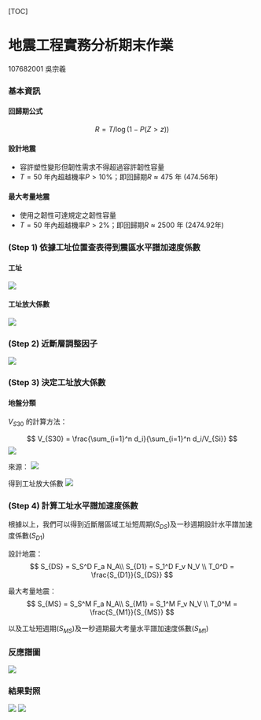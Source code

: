 [TOC]

# 地震工程實務分析期末作業
107682001 吳宗羲

### 基本資訊
#### 回歸期公式
$$
R = T/\log(1-P(Z>z))
$$

#### 設計地震
- 容許塑性變形但韌性需求不得超過容許韌性容量
- $T=50$ 年內超越機率$P>10\%$；即回歸期$R\approx 475$ 年 (474.56年)

#### 最大考量地震
- 使用之韌性可達規定之韌性容量
- $T=50$ 年內超越機率$P>2\%$；即回歸期$R\approx 2500$ 年 (2474.92年)


### (Step 1) 依據工址位置查表得到震區水平譜加速度係數
#### 工址
<img src="img\site_loc.png">

#### 工址放大係數
<img src="img\Fig_table_2-1.png">

### (Step 2) 近斷層調整因子


<img src="img\Fig_table_2-4-1.png">




### (Step 3) 決定工址放大係數
#### 地盤分類

$V_{S30}$ 的計算方法：

$$
V_{S30} = \frac{\sum_{i=1}^n d_i}{\sum_{i=1}^n d_i/V_{Si}}
$$
<img src="img/site_Vs30_2.png">

來源：
<img src="img/site_Vs30.png">

得到工址放大係數
<img src="img\Fig_table_2-2.png">


### (Step 4) 計算工址水平譜加速度係數
根據以上，我們可以得到近斷層區域工址短周期($S_{DS}$)及一秒週期設計水平譜加速度係數($S_{D1}$)

設計地震：
$$
S_{DS} = S_S^D F_a N_A\\
S_{D1} = S_1^D F_v N_V \\
T_0^D = \frac{S_{D1}}{S_{DS}}
$$

最大考量地震：
$$
S_{MS} = S_S^M F_a N_A\\
S_{M1} = S_1^M F_v N_V  \\
T_0^M = \frac{S_{M1}}{S_{MS}}
$$

以及工址短週期($S_{MS}$)及一秒週期最大考量水平譜加速度係數($S_{M1}$)

### 反應譜圖
<img src="img\Fig_table_2-5.png">

### 結果對照

<img src="img\near-by_faults.png">
<img src="img\final_result.png">
